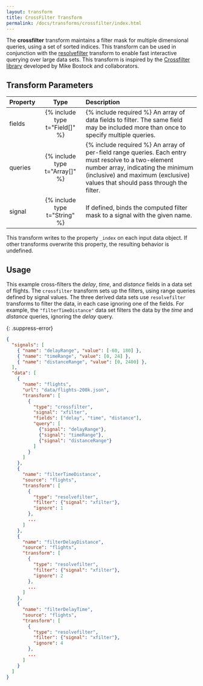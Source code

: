 ```yaml
---
layout: transform
title: CrossFilter Transform
permalink: /docs/transforms/crossfilter/index.html
---
```


The **crossfilter** transform maintains a filter mask for multiple dimensional queries, using a set of sorted indices. This transform can be used in conjunction with the [resolvefilter](../resolvefilter) transform to enable fast interactive querying over large data sets. This transform is inspired by the [Crossfilter library](http://crossfilter.github.io/crossfilter/) developed by Mike Bostock and collaborators.

## Transform Parameters

| Property            | Type                            | Description   |
| :------------------ | :-----------------------------: | :------------ |
| fields              | {% include type t="Field[]" %}  | {% include required %} An array of data fields to filter. The same field may be included more than once to specify multiple queries.|
| queries             | {% include type t="Array[]" %}  | {% include required %} An array of per-field range queries. Each entry must resolve to a two-element number array, indicating the minimum (inclusive) and maximum (exclusive) values that should pass through the filter.|
| signal              | {% include type t="String" %}   | If defined, binds the computed filter mask to a signal with the given name.|

This transform writes to the property `_index` on each input data object. If other transforms overwrite this property, the resulting behavior is undefined.

## Usage

This example cross-filters the _delay_, _time_, and _distance_ fields in a data set of flights. The `crossfilter` transform sets up the filters, using range queries defined by signal values. The three derived data sets use `resolvefilter` transforms to filter the data, in each case ignoring one of the fields. For example, the `"filterTimeDistance"` data set filters the data by the _time_ and _distance_ queries, ignoring the _delay_ query.

{: .suppress-error}
```json
{
  "signals": [
    { "name": "delayRange", "value": [-60, 180] },
    { "name": "timeRange", "value": [0, 24] },
    { "name": "distanceRange", "value": [0, 2400] },
  ],
  "data": [
    {
      "name": "flights",
      "url": "data/flights-200k.json",
      "transform": [
        {
          "type": "crossfilter",
          "signal": "xfilter",
          "fields": ["delay", "time", "distance"],
          "query": [
            {"signal": "delayRange"},
            {"signal": "timeRange"},
            {"signal": "distanceRange"}
          ]
        }
      ]
    },
    {
      "name": "filterTimeDistance",
      "source": "flights",
      "transform": [
        {
          "type": "resolvefilter",
          "filter": {"signal": "xfilter"},
          "ignore": 1
        },
        ...
      ]
    },
    {
      "name": "filterDelayDistance",
      "source": "flights",
      "transform": [
        {
          "type": "resolvefilter",
          "filter": {"signal": "xfilter"},
          "ignore": 2
        },
        ...
      ]
    },
    {
      "name": "filterDelayTime",
      "source": "flights",
      "transform": [
        {
          "type": "resolvefilter",
          "filter": {"signal": "xfilter"},
          "ignore": 4
        },
        ...
      ]
    }
  ]
}
```
